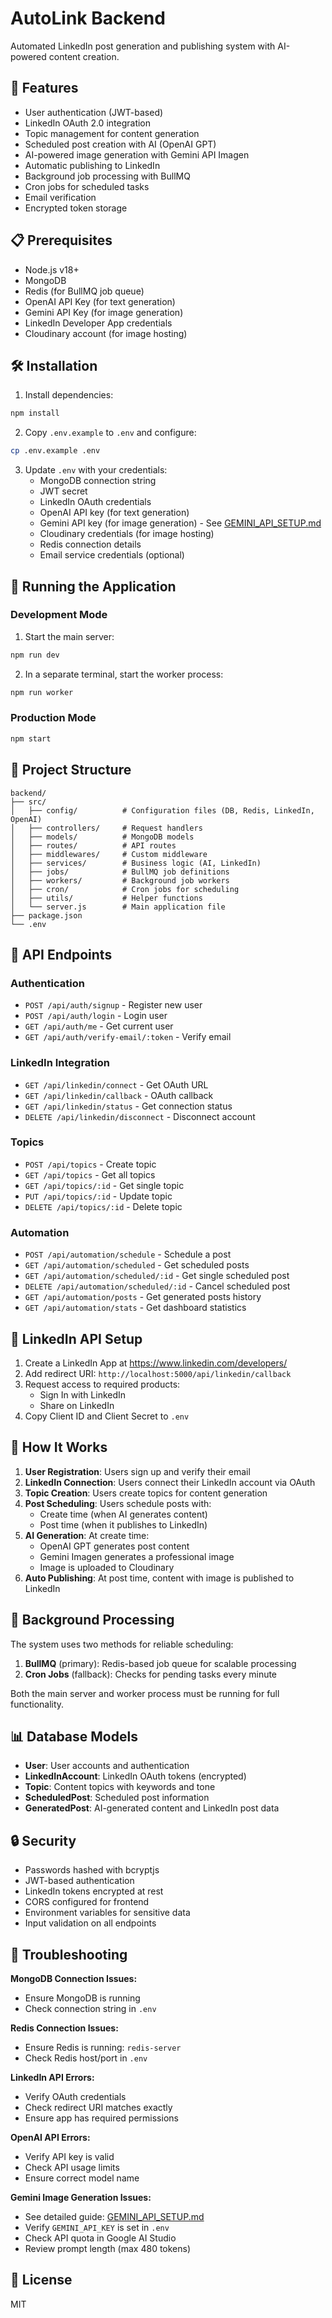 # AutoLink Backend

Automated LinkedIn post generation and publishing system with AI-powered content creation.

## 🚀 Features

- User authentication (JWT-based)
- LinkedIn OAuth 2.0 integration
- Topic management for content generation
- Scheduled post creation with AI (OpenAI GPT)
- AI-powered image generation with Gemini API Imagen
- Automatic publishing to LinkedIn
- Background job processing with BullMQ
- Cron jobs for scheduled tasks
- Email verification
- Encrypted token storage

## 📋 Prerequisites

- Node.js v18+ 
- MongoDB
- Redis (for BullMQ job queue)
- OpenAI API Key (for text generation)
- Gemini API Key (for image generation)
- LinkedIn Developer App credentials
- Cloudinary account (for image hosting)

## 🛠️ Installation

1. Install dependencies:
```bash
npm install
```

2. Copy `.env.example` to `.env` and configure:
```bash
cp .env.example .env
```

3. Update `.env` with your credentials:
   - MongoDB connection string
   - JWT secret
   - LinkedIn OAuth credentials
   - OpenAI API key (for text generation)
   - Gemini API key (for image generation) - See [GEMINI_API_SETUP.md](../GEMINI_API_SETUP.md)
   - Cloudinary credentials (for image hosting)
   - Redis connection details
   - Email service credentials (optional)

## 🏃 Running the Application

### Development Mode

1. Start the main server:
```bash
npm run dev
```

2. In a separate terminal, start the worker process:
```bash
npm run worker
```

### Production Mode

```bash
npm start
```

## 📁 Project Structure

```
backend/
├── src/
│   ├── config/          # Configuration files (DB, Redis, LinkedIn, OpenAI)
│   ├── controllers/     # Request handlers
│   ├── models/          # MongoDB models
│   ├── routes/          # API routes
│   ├── middlewares/     # Custom middleware
│   ├── services/        # Business logic (AI, LinkedIn)
│   ├── jobs/            # BullMQ job definitions
│   ├── workers/         # Background job workers
│   ├── cron/            # Cron jobs for scheduling
│   ├── utils/           # Helper functions
│   └── server.js        # Main application file
├── package.json
└── .env
```

## 🔗 API Endpoints

### Authentication
- `POST /api/auth/signup` - Register new user
- `POST /api/auth/login` - Login user
- `GET /api/auth/me` - Get current user
- `GET /api/auth/verify-email/:token` - Verify email

### LinkedIn Integration
- `GET /api/linkedin/connect` - Get OAuth URL
- `GET /api/linkedin/callback` - OAuth callback
- `GET /api/linkedin/status` - Get connection status
- `DELETE /api/linkedin/disconnect` - Disconnect account

### Topics
- `POST /api/topics` - Create topic
- `GET /api/topics` - Get all topics
- `GET /api/topics/:id` - Get single topic
- `PUT /api/topics/:id` - Update topic
- `DELETE /api/topics/:id` - Delete topic

### Automation
- `POST /api/automation/schedule` - Schedule a post
- `GET /api/automation/scheduled` - Get scheduled posts
- `GET /api/automation/scheduled/:id` - Get single scheduled post
- `DELETE /api/automation/scheduled/:id` - Cancel scheduled post
- `GET /api/automation/posts` - Get generated posts history
- `GET /api/automation/stats` - Get dashboard statistics

## 🔐 LinkedIn API Setup

1. Create a LinkedIn App at https://www.linkedin.com/developers/
2. Add redirect URI: `http://localhost:5000/api/linkedin/callback`
3. Request access to required products:
   - Sign In with LinkedIn
   - Share on LinkedIn
4. Copy Client ID and Client Secret to `.env`

## 🤖 How It Works

1. **User Registration**: Users sign up and verify their email
2. **LinkedIn Connection**: Users connect their LinkedIn account via OAuth
3. **Topic Creation**: Users create topics for content generation
4. **Post Scheduling**: Users schedule posts with:
   - Create time (when AI generates content)
   - Post time (when it publishes to LinkedIn)
5. **AI Generation**: At create time:
   - OpenAI GPT generates post content
   - Gemini Imagen generates a professional image
   - Image is uploaded to Cloudinary
6. **Auto Publishing**: At post time, content with image is published to LinkedIn

## 🔄 Background Processing

The system uses two methods for reliable scheduling:

1. **BullMQ** (primary): Redis-based job queue for scalable processing
2. **Cron Jobs** (fallback): Checks for pending tasks every minute

Both the main server and worker process must be running for full functionality.

## 📊 Database Models

- **User**: User accounts and authentication
- **LinkedInAccount**: LinkedIn OAuth tokens (encrypted)
- **Topic**: Content topics with keywords and tone
- **ScheduledPost**: Scheduled post information
- **GeneratedPost**: AI-generated content and LinkedIn post data

## 🔒 Security

- Passwords hashed with bcryptjs
- JWT-based authentication
- LinkedIn tokens encrypted at rest
- CORS configured for frontend
- Environment variables for sensitive data
- Input validation on all endpoints

## 🐛 Troubleshooting

**MongoDB Connection Issues:**
- Ensure MongoDB is running
- Check connection string in `.env`

**Redis Connection Issues:**
- Ensure Redis is running: `redis-server`
- Check Redis host/port in `.env`

**LinkedIn API Errors:**
- Verify OAuth credentials
- Check redirect URI matches exactly
- Ensure app has required permissions

**OpenAI API Errors:**
- Verify API key is valid
- Check API usage limits
- Ensure correct model name

**Gemini Image Generation Issues:**
- See detailed guide: [GEMINI_API_SETUP.md](../GEMINI_API_SETUP.md)
- Verify `GEMINI_API_KEY` is set in `.env`
- Check API quota in Google AI Studio
- Review prompt length (max 480 tokens)

## 📝 License

MIT

